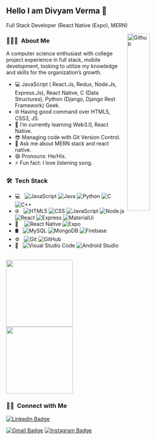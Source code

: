 ## Hello I am Divyam Verma 👋
Full Stack Developer (React Native (Expo), MERN)

<img width="35%" align="right" alt="Github" src="https://user-images.githubusercontent.com/48678280/88862734-4903af80-d201-11ea-968b-9c939d88a37c.gif" />

<h3> 👨🏻‍💻 &nbsp;About Me </h3>
A computer science enthusiast with college project experience in full stack, mobile development, looking to utilize my knowledge and skills for the organization’s growth.
<ul>
  <li>💻 JavaScript ( React.Js, Redux, Node.Js, Express.Js), React Native, C (Data Structures), Python (Django, Django Rest Framework) Geek.</li>
  <li>🌐 Having good command over HTML5, CSS3, JS.</li>
  <li>🌱 I’m currently learning Web3.0, React Native.</li>
  <li>😎 Managing code with Git Version Control.</li>
  <li>💬 Ask me about MERN stack and react native.</li>
  <li>😄 Pronouns: He/His.</li>
  <li>⚡ Fun fact: I love listening song.</li>
</ul>

<h3> 🛠 &nbsp;Tech Stack</h3>

- 💻 &nbsp;
  ![JavaScript](https://img.shields.io/badge/-JavaScript-333333?style=flat&logo=javascript)
  ![Java](https://img.shields.io/badge/-Java-333333?style=flat&logo=Java&logoColor=007396)
  ![Python](https://img.shields.io/badge/-Python-333333?style=flat&logo=python)
  ![C](https://img.shields.io/badge/-C-333333?style=flat&logo=C)
  ![C++](https://img.shields.io/badge/-C++-333333?style=flat&logo=C%2B%2B&logoColor=00599C)
- 🌐 &nbsp;
  ![HTML5](https://img.shields.io/badge/-HTML5-333333?style=flat&logo=HTML5)
  ![CSS](https://img.shields.io/badge/-CSS-333333?style=flat&logo=CSS3&logoColor=1572B6)
  ![JavaScript](https://img.shields.io/badge/-JavaScript-333333?style=flat&logo=javascript)
  ![Node.js](https://img.shields.io/badge/-Node.js-333333?style=flat&logo=node.js)
  ![React](https://img.shields.io/badge/-React-333333?style=flat&logo=react)
  ![Express](https://img.shields.io/badge/-Express-333333?style=flat&logo=express)
  ![MaterialUi](https://img.shields.io/badge/-MaterialUi-333333?style=flat&logo=material-ui)
- 📱 &nbsp;&nbsp;
  ![React Native](https://img.shields.io/badge/-React%20Native-333333?style=flat&logo=react)
  ![Expo](https://img.shields.io/badge/-Expo-333333?style=flat&logo=expo)
- 🛢 &nbsp;
  ![MySQL](https://img.shields.io/badge/-MySQL-333333?style=flat&logo=mysql)
  ![MongoDB](https://img.shields.io/badge/-MongoDB-333333?style=flat&logo=mongodb)
  ![Firebase](https://img.shields.io/badge/-Firebase-333333?style=flat&logo=firebase)
- ⚙️ &nbsp;
  ![Git](https://img.shields.io/badge/-Git-333333?style=flat&logo=git)
  ![GitHub](https://img.shields.io/badge/-GitHub-333333?style=flat&logo=github)
- 🔧 &nbsp;
  ![Visual Studio Code](https://img.shields.io/badge/-Visual%20Studio%20Code-333333?style=flat&logo=visual-studio-code&logoColor=007ACC)
  ![Android Studio](https://img.shields.io/badge/-Android%20Studio-333333?style=flat&logo=android-studio)

<br/>

<a href="https://github.com/">
  <img height="180em" src="https://github-readme-stats.vercel.app/api?username=divyamcode&show_icons=true&theme=radical" />
  <img height="180em" src="https://github-readme-stats.vercel.app/api/top-langs/?username=divyamcode&theme=radical&layout=compact" />
</a>

<br/>

<h3> 🤝🏻 &nbsp;Connect with Me </h3>

[![Linkedin Badge](https://img.shields.io/badge/-vermadivyam-blue?style=flat-square&logo=Linkedin&logoColor=white&link=https://www.linkedin.com/in/vermadivyam/)](https://www.linkedin.com/in/vermadivyam/)

[![Gmail Badge](https://img.shields.io/badge/-divyamverma125@gmail.com-c14438?style=flat-square&logo=Gmail&logoColor=white&link=mailto:divyamverma125@gmail.com)](mailto:divyamverma125@gmail.com)
[![Instagram Badge](https://img.shields.io/badge/-_s_o_n_u_v_e_r_m_a_-E4405F?style=flat-square&logo=Instagram&logoColor=white&link=https://www.instagram.com/_s_o_n_u_v_e_r_m_a_/)](https://www.instagram.com/_s_o_n_u_v_e_r_m_a_/)
